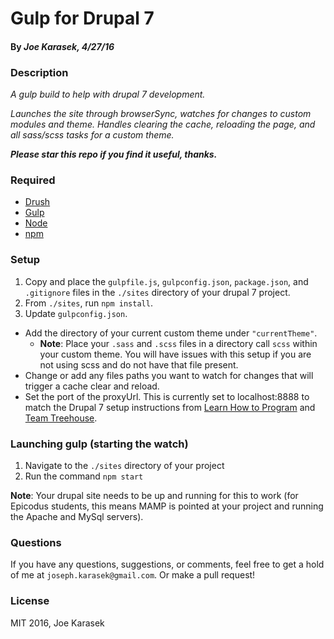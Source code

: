 # Gulp for Drupal 7
#### By _**Joe Karasek**, 4/27/16_

### Description

_A gulp build to help with drupal 7 development._

_Launches the site through browserSync, watches for changes to custom modules and theme. Handles clearing the cache, reloading the page, and all sass/scss tasks for a custom theme._

_**Please star this repo if you find it useful, thanks.**_

### Required

- [Drush](https://github.com/drush-ops/drush)
- [Gulp](http://gulpjs.com/)
- [Node](https://nodejs.org/)
- [npm](https://www.npmjs.com/)

### Setup

1. Copy and place the `gulpfile.js`, `gulpconfig.json`, `package.json`, and `.gitignore` files in the `./sites` directory of your drupal 7 project.
2. From `./sites`, run `npm install`.
3. Update `gulpconfig.json`.
  - Add the directory of your current custom theme under `"currentTheme"`.
    - **Note**: Place your `.sass` and `.scss` files in a directory call `scss` within your custom theme. You will have issues with this setup if you are not using scss and do not have that file present.
  - Change or add any files paths you want to watch for changes that will trigger a cache clear and reload.
  - Set the port of the proxyUrl. This is currently set to localhost:8888 to match the Drupal 7 setup instructions from [Learn How to Program](https://www.learnhowtoprogram.com/) and [Team Treehouse](https://teamtreehouse.com/home).

### Launching gulp (starting the watch)

1. Navigate to the `./sites` directory of your project
2. Run the command `npm start`

**Note**: Your drupal site needs to be up and running for this to work (for Epicodus students, this means MAMP is pointed at your project and running the Apache and MySql servers).

### Questions

If you have any questions, suggestions, or comments, feel free to get a hold of me at `joseph.karasek@gmail.com`. Or make a pull request!

### License

MIT 2016, Joe Karasek
